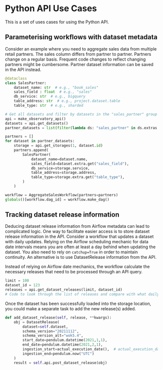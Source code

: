 # Python API Use Cases
This is a set of uses cases for using the Python API.

## Parameterising workflows with dataset metadata
Consider an example where you need to aggregate sales data from multiple retail partners.  The sales column differs from 
partner to partner. Partners change on a regular basis. Frequent code changes to reflect changing partners might be 
cumbersome. Partner dataset information can be saved in the API instead.

```python
@dataclass
class SalesPartner:
    dataset_name: str  # e.g., "book_sales"
    sales_field : float  # e.g., "sales"
    db_service: str  # e.g., bigquery
    table_address: str  # e.g., project.dataset.table
    table_type: str  # e.g., sharded

# Get all datasets and filter by datasets in the "sales_partner" group
api = make_observatory_api()
datasets = api.get_datasets()
partner_datasets = list(filter(lambda ds: "sales_partner" in ds.extras.get("groups", []), datasets))

partners = []
for dataset in partner_datasets:
    storage = api.get_storages(1, dataset.id)
    partners.append(
        SalesPartner(
            dataset_name=dataset.name,
            sales_field=dataset.extra.get("sales_field"),
            db_service=storage.service,
            table_address=storage.address,
            table_type=storage.extra.get("table_type"),
        )
    )

workflow = AggregateSalesWorkflow(partners=partners)
globals()[workflow.dag_id] = workflow.make_dag()
```

## Tracking dataset release information
Deducing dataset release information from Airflow metadata can lead to complicated logic.  One way to facilitate easier
access is to store dataset release information in the API.  Consider a workflow that updates a dataset with daily 
updates. Relying on the Airflow scheduling mechanic for data date intervals means you are often at least a day behind 
when updating the dataset. You also need to rely on `catchup=True` in order to maintain continuity.  An alternative is
to use DatasetRelease information from the API.

Instead of relying on Airflow date mechanics, the workflow calculate the necessary releases that need to be processed 
through an API query.
```python
limit = 100
dataset_id = 123
releases = api.get_dataset_releases(limit, dataset_id)
# Code to look through the list of releases and compare with what daily updates are available to see what you need to fill in
```

Once the dataset has been successfully loaded into the storage location, you could make a separate task to add the new 
release(s) added.
```python
def add_dataset_release(self, release, **kwargs):
    obj = DatasetRelease(
        dataset=self.dataset,
        schema_version="20211112",
        schema_version_alt="wok5.4",
        start_date=pendulum.datetime(2021,1,1),
        end_date=pendulum.datetime(2021,2,1),
        ingestion_start=actual_execution_date(),  # actual_execution_date could for example be the dagrun start_date.
        ingestion_end=pendulum.now("UTC")
    )
    result = self.api.post_dataset_release(obj)
```

